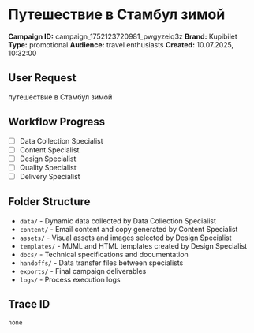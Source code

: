 # Путешествие в Стамбул зимой

**Campaign ID:** campaign_1752123720981_pwgyzeiq3z
**Brand:** Kupibilet
**Type:** promotional
**Audience:** travel enthusiasts
**Created:** 10.07.2025, 10:32:00

## User Request
путешествие в Стамбул зимой

## Workflow Progress
- [ ] Data Collection Specialist
- [ ] Content Specialist  
- [ ] Design Specialist
- [ ] Quality Specialist
- [ ] Delivery Specialist

## Folder Structure

- `data/` - Dynamic data collected by Data Collection Specialist
- `content/` - Email content and copy generated by Content Specialist
- `assets/` - Visual assets and images selected by Design Specialist
- `templates/` - MJML and HTML templates created by Design Specialist
- `docs/` - Technical specifications and documentation
- `handoffs/` - Data transfer files between specialists
- `exports/` - Final campaign deliverables
- `logs/` - Process execution logs

## Trace ID
`none`
